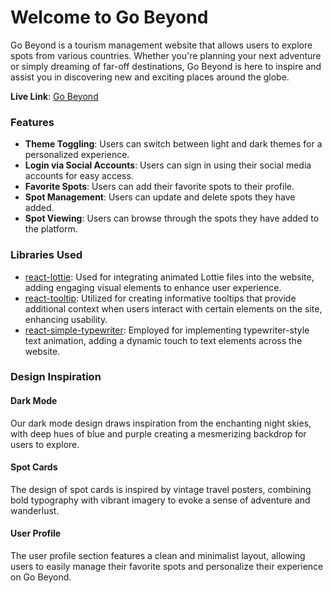 # Welcome to Go Beyond

Go Beyond is a tourism management website that allows users to explore spots from various countries. Whether you're planning your next adventure or simply dreaming of far-off destinations, Go Beyond is here to inspire and assist you in discovering new and exciting places around the globe.

**Live Link**: [Go Beyond](https://project-client-ecf0b.web.app)

### Features

- **Theme Toggling**: Users can switch between light and dark themes for a personalized experience.
- **Login via Social Accounts**: Users can sign in using their social media accounts for easy access.
- **Favorite Spots**: Users can add their favorite spots to their profile.
- **Spot Management**: Users can update and delete spots they have added.
- **Spot Viewing**: Users can browse through the spots they have added to the platform.

### Libraries Used

- [react-lottie](https://www.npmjs.com/package/react-lottie): Used for integrating animated Lottie files into the website, adding engaging visual elements to enhance user experience.
- [react-tooltip](https://react-tooltip.com/docs/getting-started): Utilized for creating informative tooltips that provide additional context when users interact with certain elements on the site, enhancing usability.
- [react-simple-typewriter](https://www.npmjs.com/package/react-simple-typewriter): Employed for implementing typewriter-style text animation, adding a dynamic touch to text elements across the website.

### Design Inspiration

#### Dark Mode

Our dark mode design draws inspiration from the enchanting night skies, with deep hues of blue and purple creating a mesmerizing backdrop for users to explore.

#### Spot Cards

The design of spot cards is inspired by vintage travel posters, combining bold typography with vibrant imagery to evoke a sense of adventure and wanderlust.

#### User Profile

The user profile section features a clean and minimalist layout, allowing users to easily manage their favorite spots and personalize their experience on Go Beyond.

